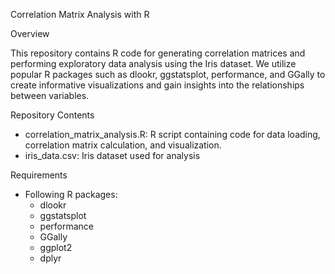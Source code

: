 
Correlation Matrix Analysis with R

Overview

This repository contains R code for generating correlation matrices and performing exploratory data analysis using the Iris dataset. We utilize popular R packages such as dlookr, ggstatsplot, performance, and GGally to create informative visualizations and gain insights into the relationships between variables.


Repository Contents

- correlation_matrix_analysis.R: R script containing code for data loading, correlation matrix calculation, and visualization.
- iris_data.csv: Iris dataset used for analysis 

Requirements

- Following R packages:
    - dlookr
    - ggstatsplot
    - performance
    - GGally
    - ggplot2
    - dplyr


